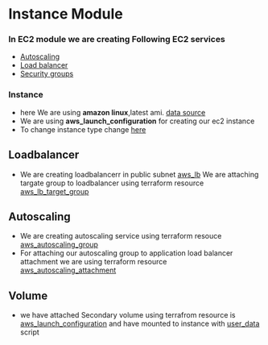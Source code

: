 # Instance Module
### In EC2 module we are creating Following  EC2 services 

- [Autoscaling](https://github.com/dhaval512/terraform-vpc-ec2-practical/blob/master/modules/instance/autoscaling.tf)
- [Load balancer](https://github.com/dhaval512/terraform-vpc-ec2-practical/blob/master/modules/instance/elb.tf)
- [Security groups](https://github.com/dhaval512/terraform-vpc-ec2-practical/blob/master/modules/instance/security.tf)

### Instance
- here We are using **amazon linux**,latest ami. [data source](https://github.com/dhaval512/terraform-vpc-ec2-practical/blob/master/modules/instance/autoscaling.tf#L1)
- We are using **aws_launch_configuration** for creating our ec2 instance 
- To change instance type change [here](https://github.com/dhaval512/terraform-vpc-ec2-practical/blob/master/modules/instance/variable.tf#L11)

## Loadbalancer
- We are creating loadbalancerr in public subnet [aws_lb](https://github.com/dhaval512/terraform-vpc-ec2-practical/blob/master/modules/instance/elb.tf#L1) 
 We are  attaching targate group to loadbalancer using terraform resource [aws_lb_target_group](https://github.com/dhaval512/terraform-vpc-ec2-practical/blob/master/modules/instance/elb.tf#L16)
## Autoscaling 

-  We are creating autoscaling service using terraform resouce  [aws_autoscaling_group](https://github.com/dhaval512/terraform-vpc-ec2-practical/blob/master/modules/instance/autoscaling.tf#L10) 
- For attaching our autoscaling group to application load balancer attachment we are using terraform resource [aws_autoscaling_attachment](https://github.com/dhaval512/terraform-vpc-ec2-practical/blob/master/modules/instance/autoscaling.tf#L60)

## Volume
- we have attached Secondary volume using terrafrom resource is [aws_launch_configuration](https://github.com/dhaval512/terraform-vpc-ec2-practical/blob/master/modules/instance/autoscaling.tf#49) and have mounted to instance with [user_data](https://github.com/dhaval512/terraform-vpc-ec2-practical/blob/master/modules/instance/autoscaling.tf#L38) script